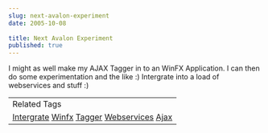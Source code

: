 ```yaml
---
slug: next-avalon-experiment
date: 2005-10-08
 
title: Next Avalon Experiment
published: true
---
```

I might as well make my AJAX Tagger in to an WinFX Application.  I can then do some experimentation and the like :)  Intergrate into a load of webservices and stuff :)<p /><table class="TechnoratiHead TagHeader">
<tr><td>Related Tags</td></tr>
<tr class="Technorati"><td>
<a href="https://paul.kinlan.me/tags/Intergrate" class="Tag" rel="tag">Intergrate</a> <a href="https://paul.kinlan.me/tags/Winfx" class="Tag" rel="tag">Winfx</a> <a href="https://paul.kinlan.me/tags/Tagger" class="Tag" rel="tag">Tagger</a> <a href="https://paul.kinlan.me/tags/Webservices" class="Tag" rel="tag">Webservices</a> <a href="https://paul.kinlan.me/tags/Ajax" class="Tag" rel="tag">Ajax</a>
</td></tr>
</table><div class="blogger-post-footer"><img class="posterous_download_image" src="https://blogger.googleusercontent.com/tracker/8109338-112876478263739363?l=www.kinlan.co.uk%2Findex.html" height="1" alt="" width="1" /></div>


